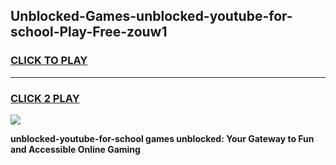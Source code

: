 
## Unblocked-Games-unblocked-youtube-for-school-Play-Free-zouw1
<h3>
<a href="https://premium76.site?title=unblocked-youtube-for-school&ref=20M">CLICK TO PLAY</a></h3>
<hr>

<h3>
<a href="https://premium76.site?title=unblocked-youtube-for-school&ref=20M">CLICK 2 PLAY</a>
  
</h3>

<a href="https://premium76.site?title=unblocked-youtube-for-school&ref=19M"><img src="https://clearcache.store/games.png"></a>


**unblocked-youtube-for-school games unblocked: Your Gateway to Fun and Accessible Online Gaming**
